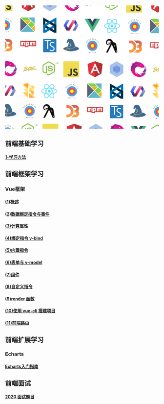 ![Header](assets/developer-3.png)

## 前端基础学习
#### [1-学习方法](/Basic/1-学习方法.md)

## 前端框架学习

### Vue框架

#### [(1)概述](</Vue.JS%20Note/Vue.JS(1)概述.md>)

#### [(2)数据绑定指令与事件](</Vue.JS%20Note/Vue.JS(2)数据绑定指令与事件.md>)

#### [(3)计算属性](</Vue.JS%20Note/Vue.JS(3)计算属性.md>)

#### [(4)绑定指令 v-bind](</Vue.JS%20Note/Vue.JS(4)绑定指令v-bind.md>)

#### [(5)内置指令](</Vue.JS%20Note/Vue.JS(5)内置指令.md>)

#### [(6)表单与 v-model](</Vue.JS%20Note/Vue.JS(6)表单与v-model.md>)

#### [(7)组件](</Vue.JS%20Note/Vue.JS(7)组件.md>)

#### [(8)自定义指令](</Vue.JS%20Note/Vue.JS(8)自定义指令.md>)

#### [(9)render 函数](</Vue.JS%20Note/Vue.JS(9)render函数.md>)

#### [(10)使用 vue-cli 搭建项目](</Vue.JS%20Note/Vue.JS(10)使用vue-cli搭建项目.md>)

#### [(11)前端路由](</Vue.JS%20Note/Vue.JS(11)前端路由.md>)

## 前端扩展学习

### Echarts

#### [Echarts入门指南](/Echarts/Echarts入门指南.md)

## 前端面试

#### [2020 面试题目](/InterviewPreparation/Interview-1.md)
